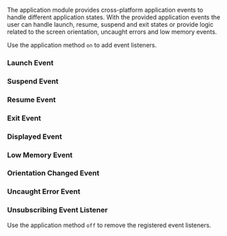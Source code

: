 
The application module provides cross-platform application events to handle different application states.
With the provided application events the user can handle launch, resume, suspend and exit states or provide logic
related to the screen orientation, uncaught errors and low memory events.

Use the application method `on` to add event listeners.

### Launch Event
<snippet id='application-events-launch'/>
<snippet id='application-events-launch-ts'/>

### Suspend Event
<snippet id='application-events-suspend'/>
<snippet id='application-events-suspend-ts'/>

### Resume Event
<snippet id='application-events-resume'/>
<snippet id='application-events-resume-ts'/>

### Exit Event
<snippet id='application-events-exit'/>
<snippet id='application-events-exit-ts'/>

### Displayed Event
<snippet id='application-events-displayed'/>
<snippet id='application-events-displayed-ts'/>

### Low Memory Event
<snippet id='application-events-low-memory'/>
<snippet id='application-events-low-memory-ts'/>

### Orientation Changed Event
<snippet id='application-events-orientation'/>
<snippet id='application-events-orientation-ts'/>

### Uncaught Error Event
<snippet id='application-events-error'/>
<snippet id='application-events-error-ts'/>

### Unsubscribing Event Listener
Use the application method `off` to remove the registered event listeners.
<snippet id='application-events-off'/>
<snippet id='application-events-off-ts'/>
